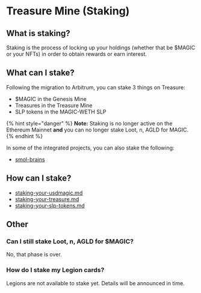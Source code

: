 # Treasure Mine (Staking)

## What is staking?

Staking is the process of locking up your holdings (whether that be $MAGIC or your NFTs) in order to obtain rewards or earn interest.&#x20;

## What can I stake?

Following the migration to Arbitrum, you can stake 3 things on Treasure:

* $MAGIC in the Genesis Mine
* Treasures in the Treasure Mine
* SLP tokens in the MAGIC-WETH SLP

{% hint style="danger" %}
**Note:** Staking is no longer active on the Ethereum Mainnet **and** you can no longer stake Loot, n, AGLD for MAGIC.&#x20;
{% endhint %}

In some of the integrated projects, you can also stake the following:

* [smol-brains](../../partnerships/partnership-intergrations/smol-brains/ "mention")

## How can I stake?

* [staking-your-usdmagic.md](staking-your-usdmagic.md "mention")
* [staking-your-treasure.md](staking-your-treasure.md "mention")
* [staking-your-slp-tokens.md](staking-your-slp-tokens.md "mention")

## Other

### Can I still stake Loot, n, AGLD for $MAGIC?

No, that phase is over.

### How do I stake my Legion cards?

Legions are not available to stake yet. Details will be announced in time.
